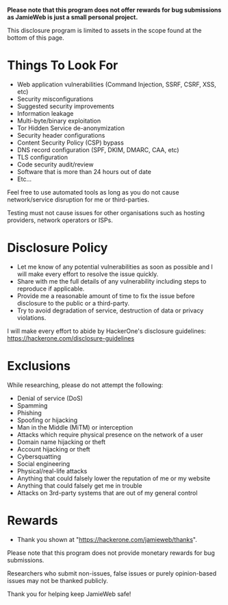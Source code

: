 **Please note that this program does not offer rewards for bug submissions as JamieWeb is just a small personal project.**

This disclosure program is limited to assets in the scope found at the bottom of this page.

# Things To Look For
* Web application vulnerabilities (Command Injection, SSRF, CSRF, XSS, etc)
* Security misconfigurations
* Suggested security improvements
* Information leakage
* Multi-byte/binary exploitation
* Tor Hidden Service de-anonymization
* Security header configurations
* Content Security Policy (CSP) bypass
* DNS record configuration (SPF, DKIM, DMARC, CAA, etc)
* TLS configuration
* Code security audit/review
* Software that is more than 24 hours out of date
* Etc...

Feel free to use automated tools as long as you do not cause network/service disruption for me or third-parties.

Testing must not cause issues for other organisations such as hosting providers, network operators or ISPs.

# Disclosure Policy
* Let me know of any potential vulnerabilities as soon as possible and I will make every effort to resolve the issue quickly.
* Share with me the full details of any vulnerability including steps to reproduce if applicable.
* Provide me a reasonable amount of time to fix the issue before disclosure to the public or a third-party.
* Try to avoid degradation of service, destruction of data or privacy violations.

I will make every effort to abide by HackerOne's disclosure guidelines: https://hackerone.com/disclosure-guidelines

# Exclusions
While researching, please do not attempt the following:
* Denial of service (DoS)
* Spamming
* Phishing
* Spoofing or hijacking
* Man in the Middle (MiTM) or interception
* Attacks which require physical presence on the network of a user
* Domain name hijacking or theft
* Account hijacking or theft
* Cybersquatting
* Social engineering
* Physical/real-life attacks
* Anything that could falsely lower the reputation of me or my website
* Anything that could falsely get me in trouble
* Attacks on 3rd-party systems that are out of my general control

# Rewards

* Thank you shown at "https://hackerone.com/jamieweb/thanks".

Please note that this program does not provide monetary rewards for bug submissions.

Researchers who submit non-issues, false issues or purely opinion-based issues may not be thanked publicly.

Thank you for helping keep JamieWeb safe!
